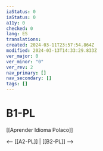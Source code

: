 ```yaml
---
iaStatus: 0
iaStatus: 0
a11y: 0
checked: 0
lang: ES
translations: 
created: 2024-03-11T23:57:54.864Z
modified: 2024-03-13T14:33:29.833Z
ver_major: 0
ver_minor: "0"
ver_rev: 2
nav_primary: []
nav_secondary: []
tags: []
---
```

# B1-PL

[[Aprender Idioma Polaco]]

<-- [[A2-PL]] | [[B2-PL]] -->